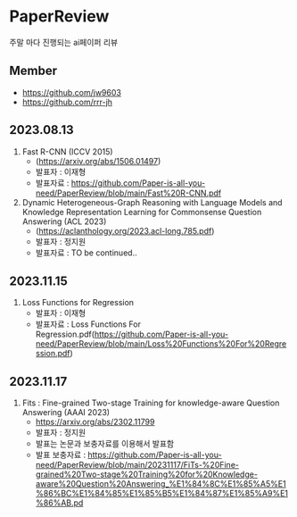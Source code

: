 # PaperReview
주말 마다 진행되는 ai페이퍼 리뷰


## Member
- https://github.com/jw9603
- https://github.com/rrr-jh

  
## 2023.08.13
1. Fast R-CNN (ICCV 2015)
   - (https://arxiv.org/abs/1506.01497)
   - 발표자 : 이재형
   - 발표자료 : https://github.com/Paper-is-all-you-need/PaperReview/blob/main/Fast%20R-CNN.pdf
2. Dynamic Heterogeneous-Graph Reasoning with Language Models and
Knowledge Representation Learning for Commonsense Question
Answering (ACL 2023)
    - (https://aclanthology.org/2023.acl-long.785.pdf)
    - 발표자 : 정지원
    - 발표자료 : TO be continued..




## 2023.11.15
1. Loss Functions for Regression
   - 발표자 : 이재형
   - 발표자료 : Loss Functions For Regression.pdf(https://github.com/Paper-is-all-you-need/PaperReview/blob/main/Loss%20Functions%20For%20Regression.pdf)


## 2023.11.17
1. Fits : Fine-grained Two-stage Training for knowledge-aware Question Answering (AAAI 2023)
   - https://arxiv.org/abs/2302.11799
   - 발표자 : 정지원
   - 발표는 논문과 보충자료를 이용해서 발표함
   - 발표 보충자료 : https://github.com/Paper-is-all-you-need/PaperReview/blob/main/20231117/FiTs-%20Fine-grained%20Two-stage%20Training%20for%20Knowledge-aware%20Question%20Answering_%E1%84%8C%E1%85%A5%E1%86%BC%E1%84%85%E1%85%B5%E1%84%87%E1%85%A9%E1%86%AB.pd
